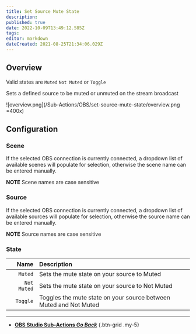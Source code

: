 ```yaml
---
title: Set Source Mute State
description: 
published: true
date: 2022-10-09T13:49:12.585Z
tags: 
editor: markdown
dateCreated: 2021-08-25T21:34:06.029Z
---
```


## Overview
Valid states are `Muted` `Not Muted` or `Toggle`

Sets a defined source to be muted or unmuted on the stream broadcast

![overview.png](/Sub-Actions/OBS/set-source-mute-state/overview.png =400x)

## Configuration
### Scene
If the selected OBS connection is currently connected, a dropdown list of available scenes will populate for selection, otherwise the scene name can be entered manually.

**NOTE** Scene names are case sensitive 

### Source
If the selected OBS connection is currently connected, a dropdown list of available sources will populate for selection, otherwise the source name can be entered manually.

**NOTE** Source names are case sensitive

### State
Name | Description
----:|:------------
`Muted` | Sets the mute state on your source to Muted
`Not Muted` | Sets the mute state on your source to Not Muted
`Toggle` | Toggles the mute state on your source between Muted and Not Muted

---

- [<i class="mdi mdi-chevron-left"></i> **OBS Studio Sub-Actions *Go Back***](/en/Sub-Actions/OBS)
{.btn-grid .my-5}